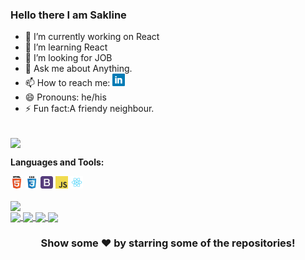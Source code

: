 ###  Hello there I am Sakline

<!-- - 👯 I’m looking to collaborate on Open source Web project -->
- 🔭 I’m currently working on React
- 🌱 I’m learning React
- 🤔 I’m looking for JOB
- 💬 Ask me about Anything.
- 📫 How to reach me: <a href="https://www.linkedin.com/in/md-sakline-sk786/"><img style="width:20px" src="https://github.com/geekypradip/geekypradip/blob/main/58e91afdeb97430e81906504%20(1).png?raw=true" /></a>
- 😄 Pronouns: he/his
- ⚡ Fun fact:A friendy neighbour. 

<br/>
<img align="center" src="https://github-readme-stats.vercel.app/api?username=Sakline01&&show_icons=true&title_color=bb2acf&icon_color=bb2acf&text_color=151515&bg_color=ffffff"/>

**Languages and Tools:**  

<code><img height="20" src="https://raw.githubusercontent.com/github/explore/80688e429a7d4ef2fca1e82350fe8e3517d3494d/topics/html/html.png"></code>
<code><img height="20" src="https://raw.githubusercontent.com/github/explore/80688e429a7d4ef2fca1e82350fe8e3517d3494d/topics/css/css.png"></code>
<code><img height="20" src="https://raw.githubusercontent.com/github/explore/80688e429a7d4ef2fca1e82350fe8e3517d3494d/topics/bootstrap/bootstrap.png"></code>
<code><img height="20" src="https://raw.githubusercontent.com/github/explore/80688e429a7d4ef2fca1e82350fe8e3517d3494d/topics/javascript/javascript.png"></code>
<code><img height="20" src="https://raw.githubusercontent.com/github/explore/80688e429a7d4ef2fca1e82350fe8e3517d3494d/topics/react/react.png"></code>


<a href="https://github.com/Sakline01">
  <img align="center" src="https://github-readme-stats.vercel.app/api/top-langs/?username=Sakline01&theme=light&hide_langs_below=1" />
</a> <br/>
<a href="https://github.com/nehachatse/sulphur.git">
  <img align="center" src="https://github-readme-stats.vercel.app/api/pin/?username=nehachatse&repo=sulphur&theme=dark" />

</a>
<a href="https://github.com/Sakline01/newsapp.git">
 <img align="center" src="https://github-readme-stats.vercel.app/api/pin/?username=Sakline01&repo=newsapp&theme=dark" />
</a>
<a href="https://github.com/Sakline01/foodapp.git">
 <img align="center" src="https://github-readme-stats.vercel.app/api/pin/?username=Sakline01&repo=foodApp&theme=dark" />
</a>
<a href="https://github.com/Sakline01/Stopwatch.git">
 <img align="center" src="https://github-readme-stats.vercel.app/api/pin/?username=Sakline01&repo=Stopwatch&theme=dark" />
</a>
<div align="center">

### Show some ❤️ by starring some of the repositories!

</div>
